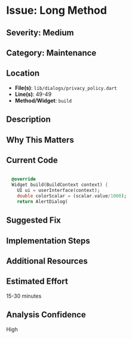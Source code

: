# Issue: Long Method

## Severity: Medium

## Category: Maintenance

## Location
- **File(s)**: `lib/dialogs/privacy_policy.dart`
- **Line(s)**: 49-49
- **Method/Widget**: `build`

## Description


## Why This Matters


## Current Code
```dart

  @override
  Widget build(BuildContext context) {
    UI ui = userInterface(context);
    double colorScalar = (scalar.value/1000);
    return AlertDialog(
```

## Suggested Fix


## Implementation Steps


## Additional Resources


## Estimated Effort
15-30 minutes

## Analysis Confidence
High

